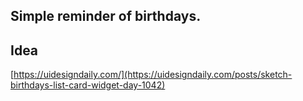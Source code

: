 ## Simple reminder of birthdays.

## Idea 
[https://uidesigndaily.com/](https://uidesigndaily.com/posts/sketch-birthdays-list-card-widget-day-1042)
